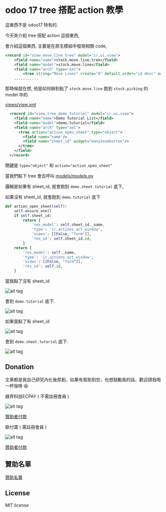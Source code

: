 # odoo 17 tree 搭配 action 教學

這東西不是 odoo17 特有的.

今天來介紹 tree 搭配 action 這個東西,

會介紹這個東西, 主要是在原生模組中發現相關 code,

```xml
<record id="view_move_line_tree" model="ir.ui.view">
    <field name="name">stock.move.line.tree</field>
    <field name="model">stock.move.line</field>
    <field name="arch" type="xml">
        <tree string="Move Lines" create="0" default_order="id desc" action="action_open_reference" type="object" duplicate="0">
    ...........
```

那時候就在想, 他是如何辦到點了 `stock.move.line` 跑到 `stock.picking` 的 model 中的.

[views/view.xml](https://github.com/twtrubiks/odoo-demo-addons-tutorial/blob/17.0/demo_tree_action_tutorial/views/view.xml)

```xml
  <record id="view_tree_demo_tutorial" model="ir.ui.view">
    <field name="name">Demo Tutorial List</field>
    <field name="model">demo.tutorial</field>
    <field name="arch" type="xml">
      <tree action="action_open_sheet" type="object">
        <field name="name"/>
        <field name="sheet_id" widget="many2onebutton"/>
      </tree>
    </field>
  </record>
```

關鍵是 `type="object"` 和 `action="action_open_sheet"`

當我們點下 tree 會去呼叫 [models/models.py](https://github.com/twtrubiks/odoo-demo-addons-tutorial/blob/17.0/demo_tree_action_tutorial/models/models.py)

邏輯是如果有 sheet_id, 就會跑到 `demo.sheet.tutorial` 底下,

如果沒有 sheet_id, 就會跑到 `demo.tutorial` 底下

```python
def action_open_sheet(self):
    self.ensure_one()
    if self.sheet_id:
        return {
            'res_model': self.sheet_id._name,
            'type': 'ir.actions.act_window',
            'views': [[False, "form"]],
            'res_id': self.sheet_id.id,
        }
    return {
        'res_model': self._name,
        'type': 'ir.actions.act_window',
        'views': [[False, "form"]],
        'res_id': self.id,
    }
```

當我點了沒有 sheet_id

![alt tag](https://i.imgur.com/F01eFZ8.png)

會到 `demo.tutorial` 底下.

![alt tag](https://i.imgur.com/fdhnjHs.png)

如果我點了有 sheet_id

![alt tag](https://i.imgur.com/SL5S2Rm.png)

會到 `demo.sheet.tutorial` 底下.

![alt tag](https://i.imgur.com/k2cIghM.png)

## Donation

文章都是我自己研究內化後原創，如果有幫助到您，也想鼓勵我的話，歡迎請我喝一杯咖啡 :laughing:

綠界科技ECPAY ( 不需註冊會員 )

![alt tag](https://payment.ecpay.com.tw/Upload/QRCode/201906/QRCode_672351b8-5ab3-42dd-9c7c-c24c3e6a10a0.png)

[贊助者付款](http://bit.ly/2F7Jrha)

歐付寶 ( 需註冊會員 )

![alt tag](https://i.imgur.com/LRct9xa.png)

[贊助者付款](https://payment.opay.tw/Broadcaster/Donate/9E47FDEF85ABE383A0F5FC6A218606F8)

## 贊助名單

[贊助名單](https://github.com/twtrubiks/Thank-you-for-donate)

## License

MIT license